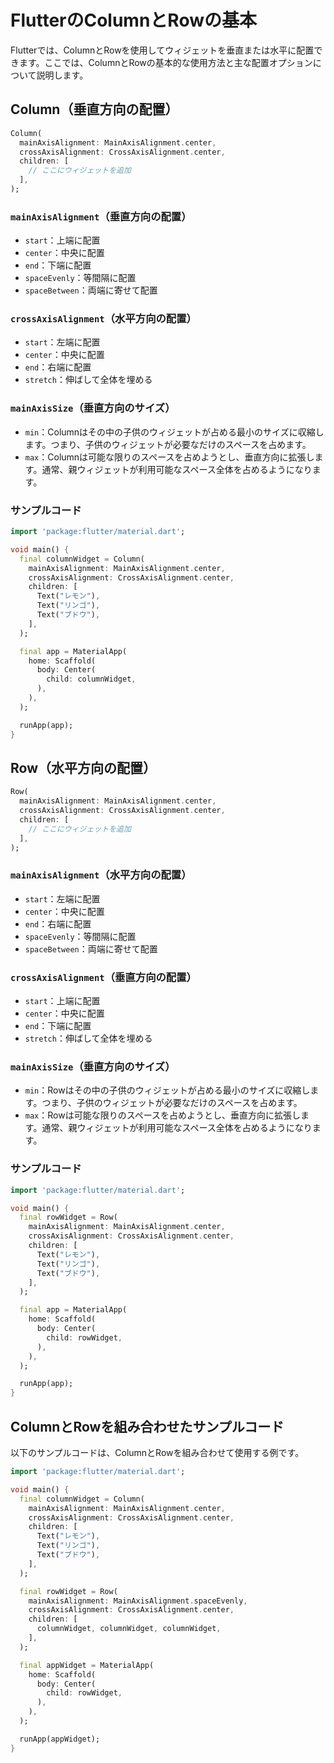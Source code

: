 # FlutterのColumnとRowの基本

Flutterでは、ColumnとRowを使用してウィジェットを垂直または水平に配置できます。ここでは、ColumnとRowの基本的な使用方法と主な配置オプションについて説明します。

## Column（垂直方向の配置）

```dart
Column(
  mainAxisAlignment: MainAxisAlignment.center,
  crossAxisAlignment: CrossAxisAlignment.center,
  children: [
    // ここにウィジェットを追加
  ],
);
```

### `mainAxisAlignment`（垂直方向の配置）

- `start`：上端に配置
- `center`：中央に配置
- `end`：下端に配置
- `spaceEvenly`：等間隔に配置
- `spaceBetween`：両端に寄せて配置

### `crossAxisAlignment`（水平方向の配置）

- `start`：左端に配置
- `center`：中央に配置
- `end`：右端に配置
- `stretch`：伸ばして全体を埋める

### `mainAxisSize`（垂直方向のサイズ）

- `min`：Columnはその中の子供のウィジェットが占める最小のサイズに収縮します。つまり、子供のウィジェットが必要なだけのスペースを占めます。
- `max`：Columnは可能な限りのスペースを占めようとし、垂直方向に拡張します。通常、親ウィジェットが利用可能なスペース全体を占めるようになります。

### サンプルコード

```dart
import 'package:flutter/material.dart';

void main() {
  final columnWidget = Column(
    mainAxisAlignment: MainAxisAlignment.center,
    crossAxisAlignment: CrossAxisAlignment.center,
    children: [
      Text("レモン"),
      Text("リンゴ"),
      Text("ブドウ"),
    ],
  );

  final app = MaterialApp(
    home: Scaffold(
      body: Center(
        child: columnWidget,
      ),
    ),
  );

  runApp(app);
}
```

## Row（水平方向の配置）

```dart
Row(
  mainAxisAlignment: MainAxisAlignment.center,
  crossAxisAlignment: CrossAxisAlignment.center,
  children: [
    // ここにウィジェットを追加
  ],
);
```

### `mainAxisAlignment`（水平方向の配置）

- `start`：左端に配置
- `center`：中央に配置
- `end`：右端に配置
- `spaceEvenly`：等間隔に配置
- `spaceBetween`：両端に寄せて配置

### `crossAxisAlignment`（垂直方向の配置）

- `start`：上端に配置
- `center`：中央に配置
- `end`：下端に配置
- `stretch`：伸ばして全体を埋める

### `mainAxisSize`（垂直方向のサイズ）

- `min`：Rowはその中の子供のウィジェットが占める最小のサイズに収縮します。つまり、子供のウィジェットが必要なだけのスペースを占めます。
- `max`：Rowは可能な限りのスペースを占めようとし、垂直方向に拡張します。通常、親ウィジェットが利用可能なスペース全体を占めるようになります。

### サンプルコード

```dart
import 'package:flutter/material.dart';

void main() {
  final rowWidget = Row(
    mainAxisAlignment: MainAxisAlignment.center,
    crossAxisAlignment: CrossAxisAlignment.center,
    children: [
      Text("レモン"),
      Text("リンゴ"),
      Text("ブドウ"),
    ],
  );

  final app = MaterialApp(
    home: Scaffold(
      body: Center(
        child: rowWidget,
      ),
    ),
  );

  runApp(app);
}
```

## ColumnとRowを組み合わせたサンプルコード

以下のサンプルコードは、ColumnとRowを組み合わせて使用する例です。

```dart
import 'package:flutter/material.dart';

void main() {
  final columnWidget = Column(
    mainAxisAlignment: MainAxisAlignment.center,
    crossAxisAlignment: CrossAxisAlignment.center,
    children: [
      Text("レモン"),
      Text("リンゴ"),
      Text("ブドウ"),
    ],
  );

  final rowWidget = Row(
    mainAxisAlignment: MainAxisAlignment.spaceEvenly,
    crossAxisAlignment: CrossAxisAlignment.center,
    children: [
      columnWidget, columnWidget, columnWidget,
    ],
  );

  final appWidget = MaterialApp(
    home: Scaffold(
      body: Center(
        child: rowWidget,
      ),
    ),
  );

  runApp(appWidget);
}
```

